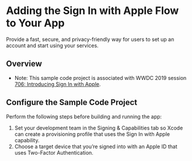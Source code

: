 # Adding the Sign In with Apple Flow to Your App

Provide a fast, secure, and privacy-friendly way for users to set up an account and start using your services.

## Overview

- Note: This sample code project is associated with WWDC 2019 session [706: Introducing Sign In with Apple](https://developer.apple.com/videos/play/wwdc19/706/).

## Configure the Sample Code Project

Perform the following steps before building and running the app:

1. Set your development team in the Signing & Capabilities tab so Xcode can create a provisioning profile that uses the Sign In with Apple capability.
2. Choose a target device that you’re signed into with an Apple ID that uses Two-Factor Authentication.
